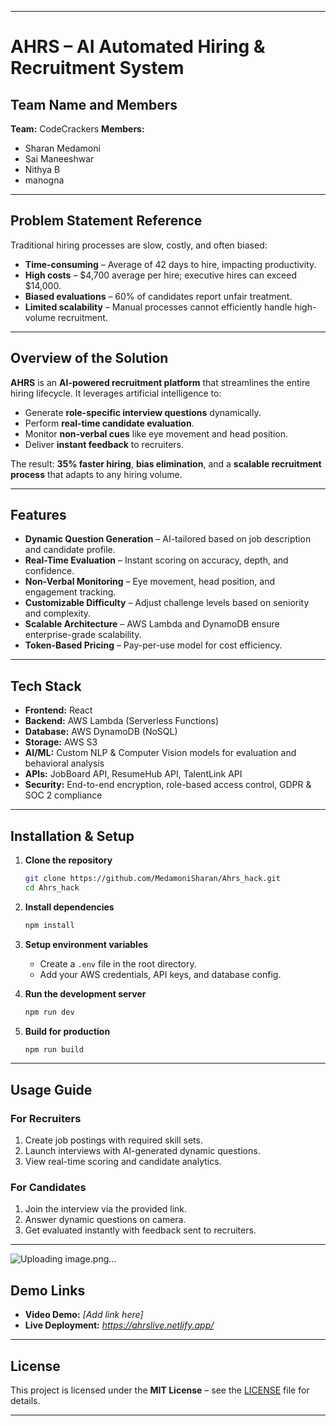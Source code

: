 
---

# AHRS – AI Automated Hiring & Recruitment System

## Team Name and Members

**Team:** CodeCrackers
**Members:**

* Sharan Medamoni
* Sai Maneeshwar 
* Nithya B
* manogna 

---

## Problem Statement Reference

Traditional hiring processes are slow, costly, and often biased:

* **Time-consuming** – Average of 42 days to hire, impacting productivity.
* **High costs** – \$4,700 average per hire; executive hires can exceed \$14,000.
* **Biased evaluations** – 60% of candidates report unfair treatment.
* **Limited scalability** – Manual processes cannot efficiently handle high-volume recruitment.

---

## Overview of the Solution

**AHRS** is an **AI-powered recruitment platform** that streamlines the entire hiring lifecycle.
It leverages artificial intelligence to:

* Generate **role-specific interview questions** dynamically.
* Perform **real-time candidate evaluation**.
* Monitor **non-verbal cues** like eye movement and head position.
* Deliver **instant feedback** to recruiters.

The result: **35% faster hiring**, **bias elimination**, and a **scalable recruitment process** that adapts to any hiring volume.

---

## Features

* **Dynamic Question Generation** – AI-tailored based on job description and candidate profile.
* **Real-Time Evaluation** – Instant scoring on accuracy, depth, and confidence.
* **Non-Verbal Monitoring** – Eye movement, head position, and engagement tracking.
* **Customizable Difficulty** – Adjust challenge levels based on seniority and complexity.
* **Scalable Architecture** – AWS Lambda and DynamoDB ensure enterprise-grade scalability.
* **Token-Based Pricing** – Pay-per-use model for cost efficiency.

---

## Tech Stack

* **Frontend:** React
* **Backend:** AWS Lambda (Serverless Functions)
* **Database:** AWS DynamoDB (NoSQL)
* **Storage:** AWS S3
* **AI/ML:** Custom NLP & Computer Vision models for evaluation and behavioral analysis
* **APIs:** JobBoard API, ResumeHub API, TalentLink API
* **Security:** End-to-end encryption, role-based access control, GDPR & SOC 2 compliance

---

## Installation & Setup

1. **Clone the repository**

   ```bash
   git clone https://github.com/MedamoniSharan/Ahrs_hack.git
   cd Ahrs_hack
   ```

2. **Install dependencies**

   ```bash
   npm install
   ```

3. **Setup environment variables**

   * Create a `.env` file in the root directory.
   * Add your AWS credentials, API keys, and database config.

4. **Run the development server**

   ```bash
   npm run dev
   ```

5. **Build for production**

   ```bash
   npm run build
   ```

---

## Usage Guide

### For Recruiters

1. Create job postings with required skill sets.
2. Launch interviews with AI-generated dynamic questions.
3. View real-time scoring and candidate analytics.

### For Candidates

1. Join the interview via the provided link.
2. Answer dynamic questions on camera.
3. Get evaluated instantly with feedback sent to recruiters.

---
![Uploading image.png…]()


## Demo Links

* **Video Demo:** *\[Add link here]*
* **Live Deployment:** *https://ahrslive.netlify.app/*

---

## License

This project is licensed under the **MIT License** – see the [LICENSE](LICENSE) file for details.

---
